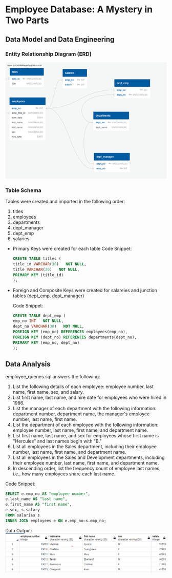 # Employee Database: A Mystery in Two Parts
## Data Model and Data Engineering
### Entity Relationship Diagram (ERD)
![Entity Relationship Diagram (ERD)](/Images/QuickDBD-employee_schema.png)


### Table Schema
Tables were created and imported in the following order:
1. titles
2. employees
3. departments
4. dept_manager
5. dept_emp
6. salaries

* Primary Keys were created for each table
    Code Snippet:
    ```sql
    CREATE TABLE titles (
    title_id VARCHAR(30)   NOT NULL,
    title VARCHAR(30)   NOT NULL,
    PRIMARY KEY (title_id)
    );
    ```
* Foreign and Composite Keys were created for salareies and junction tables (dept_emp, dept_manager)

    Code Snippet:
    ```sql
    CREATE TABLE dept_emp (
    emp_no INT   NOT NULL,
    dept_no VARCHAR(30)   NOT NULL,
    FOREIGN KEY (emp_no) REFERENCES employees(emp_no),
    FOREIGN KEY (dept_no) REFERENCES departments(dept_no),
    PRIMARY KEY (emp_no, dept_no)
    );
    ```

## Data Analysis
employee_queries.sql answers the following:
1. List the following details of each employee: employee number, last name, first name, sex, and salary.
2. List first name, last name, and hire date for employees who were hired in 1986.
3. List the manager of each department with the following information: department number, department name, the manager's employee number, last name, first name.
4. List the department of each employee with the following information: employee number, last name, first name, and department name.
5. List first name, last name, and sex for employees whose first name is "Hercules" and last names begin with "B."
6. List all employees in the Sales department, including their employee number, last name, first name, and department name.
7. List all employees in the Sales and Development departments, including their employee number, last name, first name, and department name.
8. In descending order, list the frequency count of employee last names, i.e., how many employees share each last name.

Code Snippet:
```sql
SELECT e.emp_no AS "employee number", 
e.last_name AS "last name", 
e.first_name AS "first name", 
e.sex, s.salary
FROM salaries s
INNER JOIN employees e ON e.emp_no=s.emp_no;
```
Data Output:
![Data Output Screenshot](/Images/Data_Output_Screenshot.png)